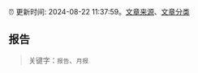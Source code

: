:alarm_clock: 更新时间: 2024-08-22 11:37:59。[文章来源](/README.md)、[文章分类](/TAGS.md)

## 报告


> 关键字：`报告`、`月报`




